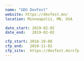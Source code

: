 ```yaml
---
name: "GDG DevFest"
website: https://devfest.mn/
location: Minneapolis, MN, USA

date_start: 2019-02-02
date_end:   2019-02-02

cfp_start: 2018-10-08
cfp_end:   2019-11-02 
cfp_site:  https://devfest.mn/cfp
---
```

